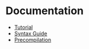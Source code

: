 
# Documentation

* [Tutorial](./tutorial.md)
* [Syntax Guide](./syntax.md)
* [Precompilation](./precompiling.md)
